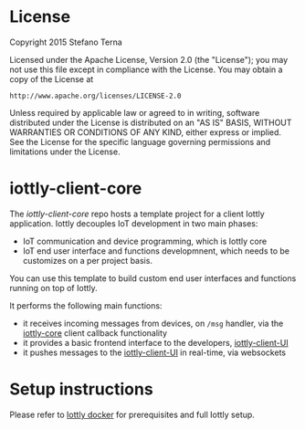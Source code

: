 # License

Copyright 2015 Stefano Terna

Licensed under the Apache License, Version 2.0 (the "License");
you may not use this file except in compliance with the License.
You may obtain a copy of the License at

    http://www.apache.org/licenses/LICENSE-2.0

Unless required by applicable law or agreed to in writing, software
distributed under the License is distributed on an "AS IS" BASIS,
WITHOUT WARRANTIES OR CONDITIONS OF ANY KIND, either express or implied.
See the License for the specific language governing permissions and
limitations under the License.

# iottly-client-core
The *iottly-client-core* repo hosts a template project for a client Iottly application.
Iottly decouples IoT development in two main phases:
- IoT communication and device programming, which is Iottly core
- IoT end user interface and functions developmnent, which needs to be customizes on a per project basis.

You can use this template to build custom end user interfaces and functions running on top of Iottly.

It performs the following main functions:
- it receives incoming messages from devices, on `/msg` handler, via the [iottly-core](https://github.com/iottly/iottly-core) client callback functionality
- it provides a basic frontend interface to the developers, [iottly-client-UI](https://github.com/iottly/iottly-client-UI)
- it pushes messages to the [iottly-client-UI](https://github.com/iottly/iottly-client-UI) in real-time, via websockets


# Setup instructions

Please refer to [Iottly docker](https://github.com/iottly/iottly-docker) for prerequisites and full Iottly setup.
